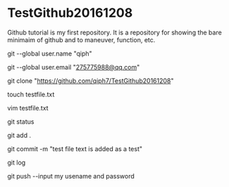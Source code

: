 # TestGithub20161208
Github tutorial is my first repository. It is a repository for showing the bare minimaim of github and to maneuver, function, etc. 

git --global user.name "qiph"

git --global user.email "275775988@qq.com"

git clone "https://github.com/qiph7/TestGithub20161208"

touch testfile.txt

vim testfile.txt

git status

git add .

git commit -m "test file text is added as a test" 

git log

git push    --input my usename and password